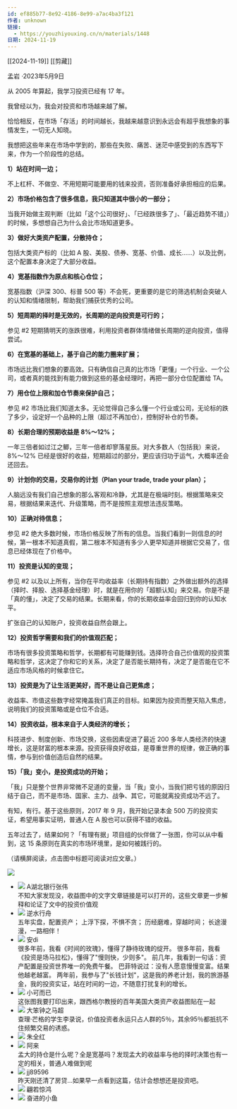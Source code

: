 ```yaml
---
id: ef885b77-8e92-4186-8e99-a7ac4ba3f121
作者: unknown
链接:
  - https://youzhiyouxing.cn/n/materials/1448
日期: 2024-11-19
---
```


[[2024-11-19]] [[剪藏]] 

孟岩 ·2023年5月9日

从 2005 年算起，我学习投资已经有 17 年。

我曾经以为，我会对投资和市场越来越了解。

恰恰相反，在市场「存活」的时间越长，我越来越意识到永远会有超乎我想象的事情发生，一切无人知晓。

我想把这些年来在市场中学到的，那些在失败、痛苦、迷茫中感受到的东西写下来，作为一个阶段性的总结。

**1）站在时间一边；**

不上杠杆、不做空、不用短期可能要用的钱来投资，否则准备好承担相应的后果。

**2）市场价格包含了很多信息，我只知道其中很小的一部分；**

当我开始做主观判断（比如「这个公司很好」、「已经跌很多了」、「最近趋势不错」）的时候，多想想自己为什么会比市场知道更多。

**3）做好大类资产配置，分散持仓；**

包括大类资产标的（比如 A 股、美股、债券、宽基、价值、成长……）以及比例，这个配置本身决定了大部分收益。

**4）宽基指数作为原点和核心仓位；**

宽基指数（沪深 300、标普 500 等）不会死，更重要的是它的筛选机制会突破人的认知和情绪限制，帮助我们捕获优秀的公司。

**5）短周期的择时是无效的，长周期的逆向投资是可行的；**

参见 #2 短期猜明天的涨跌很难，利用投资者群体情绪做长周期的逆向投资，值得尝试。

**6）在宽基的基础上，基于自己的能力圈来扩展；**

市场远比我们想象的要高效。只有确信自己真的比市场「更懂」一个行业、一个公司，或者真的能找到有能力做到这些的基金经理时，再把一部分仓位配置给 TA。

**7）用仓位上限和加仓节奏来保护自己；**

参见 #2 市场比我们知道太多。无论觉得自己多么懂一个行业或公司，无论标的跌了多少，设定好一个品种的上限（超过不再加仓），控制好补仓的节奏。

**8）长期合理的预期收益是 8%～12%；**

一年三倍者如过江之鲫，三年一倍者却寥落星辰。对大多数人（包括我）来说，8%～12% 已经是很好的收益，短期超过的部分，更应该归功于运气，大概率还会还回去。

**9）计划你的交易，交易你的计划（Plan your trade, trade your plan）；**

人脑远没有我们自己想象的那么客观和冷静，尤其是在极端时刻。根据策略来交易，根据结果来迭代、升级策略，而不是按照主观想法违反策略。

**10）正确对待信息；**

参见 #2 绝大多数时候，市场价格反映了所有的信息。当我们看到一则信息的时候，第一根本不知道真假，第二根本不知道有多少人更早知道并根据它交易了，信息已经体现在了价格中。

**11）投资是认知的变现；**

参见 #2 以及以上所有，当你在平均收益率（长期持有指数）之外做出额外的选择（择时、择股、选择基金经理）时，就是在用你的「超额认知」来交易。你是不是「真的懂」，决定了交易的结果。长期来看，你的长期收益率会回归到你的认知水平。

扩张自己的认知账户，投资收益自然会跟上。

**12）投资哲学需要和我们的价值观匹配；**

市场有很多投资策略和哲学，长期都有可能赚到钱。选择符合自己价值观的投资策略和哲学，这决定了你和它的关系，决定了是否能长期持有，决定了是否能在它不适应市场风格的时候拿住它。

**13）投资是为了让生活更美好，而不是让自己更焦虑；**

收益率、市值这些数字经常掩盖我们真正的目标。如果因为投资而整天陷入焦虑，说明我们的投资策略或是仓位不合适。

**14）投资收益，根本来自于人类经济的增长；**

科技进步、制度创新、市场交换，这些因素促进了最近 200 多年人类经济的快速增长，这是财富的根本来源。投资获得良好收益，是尊重世界的规律，做正确的事情，参与到价值创造后自然的结果。

**15）「我」变小，是投资成功的开始；**

「我」只是整个世界非常微不足道的变量，当「我」变小，当我们把亏钱的原因归结于自己，而不是市场、国家、主力、战争、其它，可能就离投资成功不远了。

有知，有行。基于这些原则，2017 年 9 月，我开始记录本金 500 万的投资实证，希望用事实证明，普通人在 A 股也可以获得不错的收益。

五年过去了，结果如何？「有理有据」项目组的伙伴做了一张图，你可以从中看到，这 15 条原则在真实的市场环境里，是如何被践行的。

（请横屏阅读，点击图中标题可阅读对应文章。）

![](https://asset.youzhiyouxing.cn/image/2023/03/23/01GW67FKDM7WGEF9ND4GCVYH55.jpg?x-oss-process=image/resize,w_1280,limit_1)

- ![](https://avatar.youzhiyouxing.cn/user/2022/01/13/01FS8H76GV00J0CDYV9N4RP6V6.jpg?x-oss-process=image/resize,w_78,limit_1/format,jpg) A湖北银行张伟  
不知大家发现没，收益图中的文字文章链接是可以打开的，这些文章更一步解释和论证了文中的投资价值观
- ![](https://avatar.youzhiyouxing.cn/user/2021/01/01/01ETWSRVHYXYBXVQC7BYRK1VZC.jpg?x-oss-process=image/resize,w_78,limit_1/format,jpg) 逆水行舟  
五年实盘，配置资产； 上浮下探，不惧不贪； 历经磨难，穿越时间； 长途漫漫，一路相伴！
- ![](https://avatar.youzhiyouxing.cn/user/2020/07/16/01EDABHT5X6F7JKZBSAMX1G4G1.jpg?x-oss-process=image/resize,w_78,limit_1/format,jpg) 安di  
很多年前，我看《时间的玫瑰》，懂得了静待玫瑰的绽开。 很多年前，我看《投资是场马拉松》，懂得了"慢则快，少则多"。 前几年，我看到一句话：资产配置是投资世界唯一的免费午餐。 巴菲特说过：没有人愿意慢慢变富。结果他越老越富。 两年前，我参与了"长钱计划"，这是我的养老计划，我的旅游基金，我的投资实证，站在时间的一边，不随意打扰复利的增长。
- ![](https://avatar.youzhiyouxing.cn/user/2022/07/09/01G7GBDMAXYBKC3KPHWBA9DZFD.jpg?x-oss-process=image/resize,w_78,limit_1/format,jpg) 小可而已  
这张图我要打印出来，跟西格尔教授的百年美国大类资产收益图贴在一起
- ![](https://avatar.youzhiyouxing.cn/user/avatars/default_avatar_17.png?x-oss-process=image/resize,w_78,limit_1/format,jpg) 大笨钟之马超  
查理·芒格的学生李录说，价值投资者永运只占人群的5％，其余95％都扺抗不住频繁交易的诱惑。
- ![](https://avatar.youzhiyouxing.cn/user/2022/05/22/01G3NVRK3PMX0GVRH0E9Q8S9SH.jpg?x-oss-process=image/resize,w_78,limit_1/format,jpg) 朱全红
- ![](https://avatar.youzhiyouxing.cn/user/avatars/default_avatar_06.png?x-oss-process=image/resize,w_78,limit_1/format,jpg) 阿来  
孟大的持仓是什么呢？全是宽基吗？发现孟大的收益率与他的择时决策也有一定的相关，普通人难做到呢
- ![](https://avatar.youzhiyouxing.cn/user/avatars/default_avatar_31.png?x-oss-process=image/resize,w_78,limit_1/format,jpg) jj89596  
昨天刚还清了房贷…如果早一点看到这篇，估计会想想还是投资吧。
- ![](https://avatar.youzhiyouxing.cn/user/avatars/default_avatar_04.png?x-oss-process=image/resize,w_78,limit_1/format,jpg) 翩若惊鸿
- ![](https://avatar.youzhiyouxing.cn/user/2022/01/05/01FRMX5WD5P25QRB318BQBED95.jpg?x-oss-process=image/resize,w_78,limit_1/format,jpg) 奋进的小鱼

